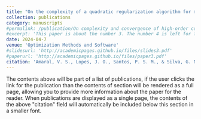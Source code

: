 ```yaml
---
title: "On the complexity of a quadratic regularization algorithm for minimizing nonsmooth and nonconvex functions"
collection: publications
category: manuscripts
#permalink: /publication/On complexity and convergence of high-order coordinate descent algorithms for smooth nonconvex box-constrained minimization
#excerpt: 'This paper is about the number 3. The number 4 is left for future work.'
date: 2024-04-7
venue: 'Optimization Methods and Software'
#slidesurl: 'http://academicpages.github.io/files/slides3.pdf'
#paperurl: 'http://academicpages.github.io/files/paper3.pdf'
citation: 'Amaral, V. S., Lopes, J. O., Santos, P. S. M., & Silva, G. N. (2024). &quot;On the complexity of a quadratic regularization algorithm for minimizing nonsmooth and nonconvex functions.&quot; <i> Optimization Methods and Software, 1–23. <a href="[https://doi.org/10.1007/s40314-024-02608-7 ](https://doi.org/10.1080/10556788.2024.2368578)">DOI</a>'
---
```


The contents above will be part of a list of publications, if the user clicks the link for the publication than the contents of section will be rendered as a full page, allowing you to provide more information about the paper for the reader. When publications are displayed as a single page, the contents of the above "citation" field will automatically be included below this section in a smaller font.
